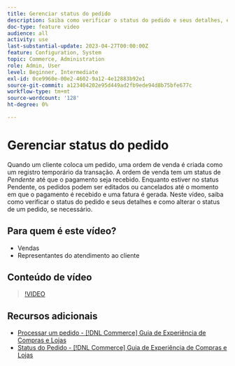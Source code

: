 ```yaml
---
title: Gerenciar status do pedido
description: Saiba como verificar o status do pedido e seus detalhes, e como alterar o status de um pedido.
doc-type: feature video
audience: all
activity: use
last-substantial-update: 2023-04-27T00:00:00Z
feature: Configuration, System
topic: Commerce, Administration
role: Admin, User
level: Beginner, Intermediate
exl-id: 0ce9960e-00e2-4602-9a12-4e12883b92e1
source-git-commit: a123404202e95d449ad2fb9ede94d8b75bfe677c
workflow-type: tm+mt
source-wordcount: '128'
ht-degree: 0%

---
```


# Gerenciar status do pedido

Quando um cliente coloca um pedido, uma ordem de venda é criada como um registro temporário da transação. A ordem de venda tem um status de _Pendente_ até que o pagamento seja recebido. Enquanto estiver no status Pendente, os pedidos podem ser editados ou cancelados até o momento em que o pagamento é recebido e uma fatura é gerada. Neste vídeo, saiba como verificar o status do pedido e seus detalhes e como alterar o status de um pedido, se necessário.

## Para quem é este vídeo?

- Vendas
- Representantes do atendimento ao cliente

## Conteúdo de vídeo

>[!VIDEO](https://video.tv.adobe.com/v/343935?quality=12&learn=on)

## Recursos adicionais

- [Processar um pedido - [!DNL Commerce] Guia de Experiência de Compras e Lojas](https://experienceleague.adobe.com/docs/commerce-admin/stores-sales/order-management/orders/order-processing.html#process-an-order)
- [Status do Pedido - [!DNL Commerce] Guia de Experiência de Compras e Lojas](https://experienceleague.adobe.com/docs/commerce-admin/stores-sales/order-management/orders/order-status.html)
